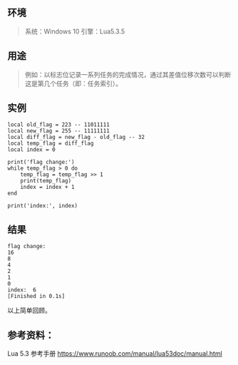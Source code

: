 ## 环境

> 系统：Windows 10
> 引擎：Lua5.3.5

## 用途

> 例如：以标志位记录一系列任务的完成情况，通过其差值位移次数可以判断这是第几个任务（即：任务索引）。

## 实例

```
local old_flag = 223 -- 11011111
local new_flag = 255 -- 11111111
local diff_flag = new_flag - old_flag -- 32
local temp_flag = diff_flag
local index = 0

print('flag change:')
while temp_flag > 0 do
	temp_flag = temp_flag >> 1
	print(temp_flag)
	index = index + 1
end

print('index:', index)
```

## 结果

```
flag change:
16
8
4
2
1
0
index:	6
[Finished in 0.1s]
```



以上简单回顾。

## 参考资料：

Lua 5.3 参考手册  https://www.runoob.com/manual/lua53doc/manual.html 
